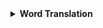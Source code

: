 <details>
<summary>  <b> Word Translation </b> </summary>

1. [Word Translation Without Parallel Data](https://arxiv.org/abs/1710.04087)
   * Code: [github](https://github.com/facebookresearch/MUSE)
   * Blog Post: [Link](http://ruotianluo.github.io/2017/10/19/word-translation/)
   * 
2. [Revisiting Semi-Supervised Learning with Graph Embeddings](https://arxiv.org/pdf/1603.08861.pdf)
   * Code: [github](https://github.com/kimiyoung/planetoid)
   * Blog Post:
   
3. [A robust self-learning method for fully unsupervised cross-lingual mappings of word embeddings](https://arxiv.org/abs/1805.06297)
   * Code: [github](https://github.com/artetxem/vecmap)
   * Blog Post:

4. [Unsupervised Part-of-Speech Tagging with Bilingual Graph-Based Projections](http://www.petrovi.de/data/acl11.pdf)
   * Code:
   * Author's slide: [Link](http://www.petrovi.de/data/acl11slides.pdf)
 
5. [Token and Type Constraints for Cross-Lingual Part-of-Speech Tagging](http://www.petrovi.de/data/tacl13.pdf)
   * Code
   * Author's slide: [Link](http://www.petrovi.de/data/tacl13slides.pdf)

6. [Deep Learning via Semi-Supervised Embedding](http://www.thespermwhale.com/jaseweston/papers/deep_embed.pdf)
   * Code
7. [Bilingual Word Representations with Monolingual Quality in Mind] (https://nlp.stanford.edu/~lmthang/data/papers/naacl15_bivec.pdf)
   * Code: [github](https://github.com/lmthang/bivec)
   
</details>


<!---
<details>
  <summary>Click to expand</summary>
  whatever
</details>
-->
